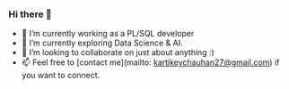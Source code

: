 ### Hi there 👋

- 🔭 I’m currently working as a PL/SQL developer
- 🌱 I’m currently exploring Data Science & AI.
- 👯 I’m looking to collaborate on just about anything :)
- 📫 Feel free to [contact me](mailto: kartikeychauhan27@gmail.com) if you want to connect.

<!--
**kartikey-chauhan/kartikey-chauhan** is a ✨ _special_ ✨ repository because its `README.md` (this file) appears on your GitHub profile.

Here are some ideas to get you started:

- 🔭 I’m currently working on ...
- 🌱 I’m currently learning ...
- 👯 I’m looking to collaborate on ...
- 🤔 I’m looking for help with ...
- 💬 Ask me about ...
- 📫 How to reach me: ...
- 😄 Pronouns: ...
- ⚡ Fun fact: ...
-->
